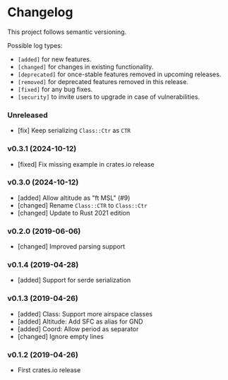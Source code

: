 # Changelog

This project follows semantic versioning.

Possible log types:

- `[added]` for new features.
- `[changed]` for changes in existing functionality.
- `[deprecated]` for once-stable features removed in upcoming releases.
- `[removed]` for deprecated features removed in this release.
- `[fixed]` for any bug fixes.
- `[security]` to invite users to upgrade in case of vulnerabilities.


### Unreleased

- [fix] Keep serializing `Class::Ctr` as `CTR`

### v0.3.1 (2024-10-12)

- [fixed] Fix missing example in crates.io release

### v0.3.0 (2024-10-12)

- [added] Allow altitude as "ft MSL" (#9)
- [changed] Rename `Class::CTR` to `Class::Ctr`
- [changed] Update to Rust 2021 edition

### v0.2.0 (2019-06-06)

- [changed] Improved parsing support

### v0.1.4 (2019-04-28)

- [added] Support for serde serialization

### v0.1.3 (2019-04-26)

- [added] Class: Support more airspace classes
- [added] Altitude: Add SFC as alias for GND
- [added] Coord: Allow period as separator
- [changed] Ignore empty lines

### v0.1.2 (2019-04-26)

- First crates.io release
